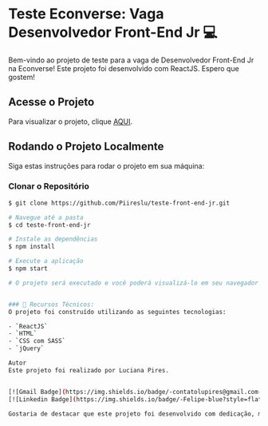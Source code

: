 # Teste Econverse: Vaga Desenvolvedor Front-End Jr 💻

Bem-vindo ao projeto de teste para a vaga de Desenvolvedor Front-End Jr na Econverse! Este projeto foi desenvolvido com ReactJS. Espero que gostem!


## Acesse o Projeto

Para visualizar o projeto, clique [AQUI](https://teste-econverse-eight.vercel.app/).

## Rodando o Projeto Localmente

Siga estas instruções para rodar o projeto em sua máquina:

### Clonar o Repositório

```bash
$ git clone https://github.com/Piireslu/teste-front-end-jr.git

# Navegue até a pasta
$ cd teste-front-end-jr

# Instale as dependências
$ npm install

# Execute a aplicação
$ npm start

# O projeto será executado e você poderá visualizá-lo em seu navegador


### 🔨 Recursos Técnicos:
O projeto foi construído utilizando as seguintes tecnologias:

- `ReactJS`
- `HTML`
- `CSS com SASS`
- `jQuery`

Autor
Este projeto foi realizado por Luciana Pires.


[![Gmail Badge](https://img.shields.io/badge/-contatolupires@gmail.com-blue?style=flat-square&logo=Yahoo&logoColor=white&link=mailto:contatolupires@gmail.com)](mailto:contatolupires@gmail.com)
[![Linkedin Badge](https://img.shields.io/badge/-Felipe-blue?style=flat-square&logo=Linkedin&logoColor=white&link=https://www.linkedin.com/in/felipe-pontes-cardoso-9b93401a0/)](https://www.linkedin.com/in/-lucianapires/) 

Gostaria de destacar que este projeto foi desenvolvido com dedicação, mesmo estando em processo de aprendizado na área tecnológica. Agradeço pela oportunidade de participar deste processo seletivo e estou aberta a feedbacks construtivos.